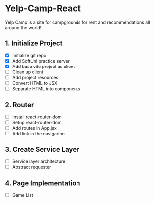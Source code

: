 # Yelp-Camp-React
Yelp Camp is a site for campgrounds for rent and recommendations all around the world!
## 1. Initialize Project
 - [x] Initialize git repo
 - [x] Add SoftUni practice server
 - [x] Add base vite project as client
 - [ ] Clean up client
 - [ ] Add project resources
 - [ ] Convert HTML to JSX
 - [ ] Separate HTML into components
## 2. Router
 - [ ] Install react-router-dom
 - [ ] Setup react-router-dom
 - [ ] Add routes in App.jsx
 - [ ] Add link in the navigarion
## 3. Create Service Layer
 - [ ] Service layer architecture
 - [ ] Abstract requester
## 4. Page Implementation
 - [ ] Game List
